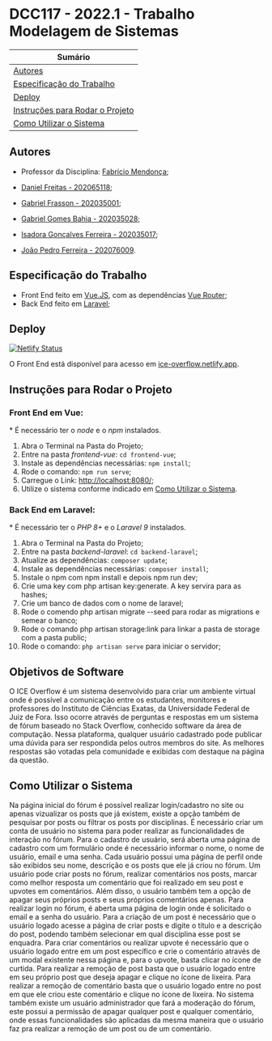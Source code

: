 # DCC117 - 2022.1 - Trabalho Modelagem de Sistemas

| **Sumário** |
|-------------|
| [Autores](#autores) |
| [Especificação do Trabalho](#especificação-do-trabalho) |
| [Deploy](#deploy) |
| [Instruções para Rodar o Projeto](#instruções-para-rodar-o-projeto) |
| [Como Utilizar o Sistema](#como-utilizar-o-sistema) |


## Autores

- Professor da Disciplina: [Fabrício Mendonça](http://professorfabriciomendonca.com.br/);

- [Daniel Freitas - 202065118](https://github.com/dfreita4s);
- [Gabriel Frasson - 202035001](https://github.com/GFrasson);
- [Gabriel Gomes Bahia - 202035028](https://github.com/GabrielBahia);
- [Isadora Gonçalves Ferreira - 202035017](https://github.com/isa56/);
- [João Pedro Ferreira - 202076009](https://github.com/Jo1oPedro).

## Especificação do Trabalho

- Front End feito em [Vue.JS](https://vuejs.org/), com as dependências [Vue Router](https://router.vuejs.org/);
- Back End feito em [Laravel](https://laravel.com/);

## Deploy
[![Netlify Status](https://api.netlify.com/api/v1/badges/8cceed40-c377-48c0-b8b6-a7a57de7e152/deploy-status)](https://app.netlify.com/sites/ice-overflow/deploys)

O Front End está disponível para acesso em [ice-overflow.netlify.app](ice-overflow.netlify.app).

## Instruções para Rodar o Projeto

### Front End em Vue:
\* É necessário ter o _node_ e o _npm_ instalados.

1. Abra o Terminal na Pasta do Projeto;
2. Entre na pasta _frontend-vue_: `cd frontend-vue`;
3. Instale as dependências necessárias: `npm install`;
4. Rode o comando: `npm run serve`;
5. Carregue o Link: [http://localhost:8080/](http://localhost:8080/);
6. Utilize o sistema conforme indicado em [Como Utilizar o Sistema](#como-utilizar-o-sistema).

### Back End em Laravel:
\* É necessário ter o _PHP 8+_ e o _Laravel 9_ instalados.
1. Abra o Terminal na Pasta do Projeto;
2. Entre na pasta _backend-laravel_: `cd backend-laravel`;
3. Atualize as dependências: `composer update`;
4. Instale as dependências necessárias: `composer install`;
5. Instale o npm com npm install e depois npm run dev;
6. Crie uma key com php artisan key:generate. A key servira para as hashes;
7. Crie um banco de dados com o nome de laravel;
8. Rode o comendo php artisan migrate --seed para rodar as migrations e semear o banco;
9. Rode o comando php artisan storage:link para linkar a pasta de storage com a pasta public;
5. Rode o comando: `php artisan serve` para iniciar o servidor;

## Objetivos de Software
 O ICE Overflow é um sistema desenvolvido para criar um ambiente virtual onde é possível a comunicação entre os estudantes, monitores e professores do Instituto de Ciências Exatas, da Universidade Federal de Juiz de Fora. Isso ocorre através de perguntas e respostas em um sistema de fórum baseado no Stack Overflow, conhecido software da área de computação. Nessa plataforma, qualquer usuário cadastrado pode publicar uma dúvida para ser respondida pelos outros membros do site. As melhores respostas são votadas pela comunidade e exibidas com destaque na página da questão.

 ## Como Utilizar o Sistema
Na página inicial do fórum é possível realizar login/cadastro no site ou apenas vizualizar os posts que já existem, existe a opção também de pesquisar por posts ou filtrar os posts por disciplinas. É necessário criar um conta de usuário no sistema para poder realizar as funcionalidades de interação no fórum. 
Para o cadastro de usuário, será aberta uma página de cadastro com um formulário onde é necessário informar o nome, o nome de usuário, email e uma senha. Cada usuário possui uma página de perfil onde são exibidos seu nome, descrição e os posts que ele já criou no fórum. Um usuário pode criar posts no fórum, realizar comentários nos posts, marcar como melhor resposta um comentário que foi realizado em seu post e upvotes em comentários. Além disso, o usuário também tem a opção de apagar seus próprios posts e seus próprios comentários apenas. 
Para realizar login no fórum, é aberta uma página de login onde é solicitado o email e a senha do usuário.
Para a criação de um post é necessário que o usuário logado acesse a página de criar posts e digite o título e a descrição do post, podendo também selecionar em qual disciplina esse post se enquadra. 
Para criar comentários ou realizar upvote é necessário que o usuário logado entre em um post específico e crie o comentário através de um modal existente nessa página e, para o upvote, basta clicar no ícone de curtida. 
Para realizar a remoção de post basta que o usuário logado entre em seu próprio post que deseja apagar e clique no ícone de lixeira. 
Para realizar a remoção de comentário basta que o usuário logado entre no post em que ele criou este comentário e clique no ícone de lixeira.
No sistema também existe um usuário administrador que fará a moderação do fórum, este possui a permissão de apagar qualquer post e qualquer comentário, onde essas funcionalidades são aplicadas da mesma maneira que o usuário faz pra realizar a remoção de um post ou de um comentário.

